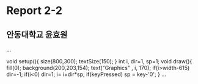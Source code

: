 # Report 2-2
## 안동대학교 윤효원

...

void setup(){
  size(800,300);
  textSize(150);
}
int i, dir=1, sp=1;
void draw(){
  fill(0);
  background(200,203,154);
  text("Graphics" , i, 170);
  if(i>width-615) dir=-1;
  if(i<0) dir=1;
  i= i+dir*sp;
  if(keyPressed) sp = key-'0';
}
...
